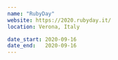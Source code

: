 ```yaml
---
name: "RubyDay"
website: https://2020.rubyday.it/
location: Verona, Italy

date_start: 2020-09-16
date_end:   2020-09-16
---
```

